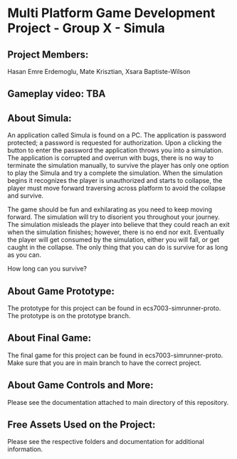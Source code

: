 # Multi Platform Game Development Project - Group X - Simula

## Project Members:
Hasan Emre Erdemoglu, Mate Krisztian, Xsara Baptiste-Wilson

## Gameplay video: TBA

## About Simula:

An application called Simula is found on a PC. The application is password protected; a password is requested for authorization. Upon a clicking the button to enter the password the application throws you into a simulation. The application is corrupted and overrun with bugs, there is no way to terminate the simulation manually, to survive the player has only one option to play the Simula and try a complete the simulation. When the simulation begins it recognizes the player is unauthorized and starts to collapse, the player must move forward traversing across platform to avoid the collapse and survive. 

The game should be fun and exhilarating as you need to keep moving forward. The simulation will try to disorient you throughout your journey. The simulation misleads the player into believe that they could reach an exit when the simulation finishes; however, there is no end nor exit. Eventually the player will get consumed by the simulation, either you will fall, or get caught in the collapse. The only thing that you can do is survive for as long as you can. 

How long can you survive?

## About Game Prototype:
The prototype for this project can be found in ecs7003-simrunner-proto. The prototype is on the prototype branch.

## About Final Game:
The final game for this project can be found in ecs7003-simrunner-proto. Make sure that you are in main branch to have the correct project. 

## About Game Controls and More:

Please see the documentation attached to main directory of this repository.

## Free Assets Used on the Project:
Please see the respective folders and documentation for additional information.
